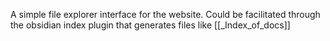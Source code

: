 A simple file explorer interface for the website. Could be facilitated through the obsidian index plugin that generates files like [[_Index_of_docs]]